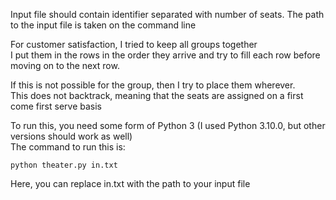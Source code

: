 Input file should contain identifier separated with number of seats. The path to the input file is taken on the command line

For customer satisfaction, I tried to keep all groups together <br>
I put them in the rows in the order they arrive and try to fill each row before moving on to the next row.<br>

If this is not possible for the group, then I try to place them wherever.<br>
This does not backtrack, meaning that the seats are assigned on a first come first serve basis

To run this, you need some form of Python 3 (I used Python 3.10.0, but other versions should work as well)<br>
The command to run this is:
```shell
python theater.py in.txt
```
Here, you can replace in.txt with the path to your input file